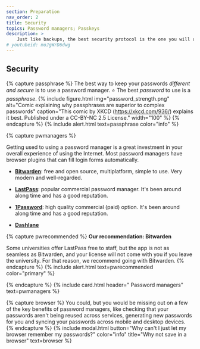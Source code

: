```yaml
---
section: Preparation
nav_order: 2
title: Security 
topics: Password managers; Passkeys
description: >
    Just like backups, the best security protocol is the one you will use. 
# youtubeid: moJgWrD6dwg
---
```


## Security

{% capture passphrase %}
The best way to keep your passwords *different and secure* is to use a password manager. ⭐️ The best *password* to use is a *passphrase*.
{% include figure.html img="password_strength.png" alt="Comic explaining why passphrases are superior to complex passwords" caption="This comic by XKCD (https://xkcd.com/936/) explains it best. Published under a CC-BY-NC 2.5 License." width="100" %}
{% endcapture %}
{% include alert.html text=passphrase color="info" %}

{% capture pwmanagers %}

Getting used to using a password manager is a great investment in your overall experience of using the Internet. Most password managers have browser plugins that can fill login forms automatically. 

 - **[Bitwarden](www.bitwarden.com)**: free and open source, multiplatform, simple to use. Very modern and well-regarded. 

 - **[LastPass](https://www.lastpass.com)**: popular commercial password manager. It's been around along time and has a good reputation.

 - **[1Password](https://1password.com)**: high quality commercial (paid) option. It's been around along time and has a good reputation.

 - **[Dashlane](https://www.dashlane.com)**

{% capture pwrecommended %}
**Our recommendation: Bitwarden**

Some universities offer LastPass free to staff, but the app is not as seamless as Bitwarden, and your license will not come with you if you leave the university. For that reason, we recommend going with Bitwarden. 
{% endcapture %}
{% include alert.html text=pwrecommended color="primary" %}

{% endcapture %}
{% include card.html header="<i class='fas fa-key'></i> Password managers" text=pwmanagers %}

{% capture browser %}
You could, but you would be missing out on a few of the key benefits of password managers, like checking that your passwords aren't being reused across services, generating new passwords for you and syncing your passwords across mobile and desktop devices.
{% endcapture %}
{% include modal.html button="Why can't I just let my browser remember my passwords?" color="info" title="Why not save in a browser" text=browser %}

